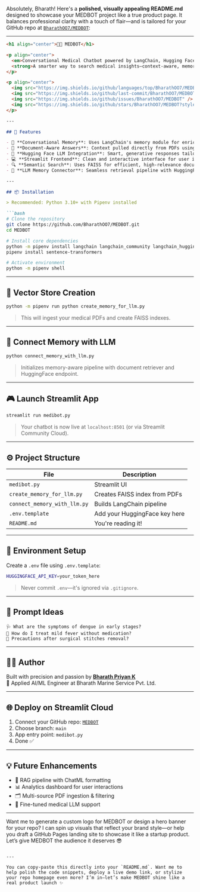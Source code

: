 Absolutely, Bharath! Here's a **polished, visually appealing README.md** designed to showcase your MEDBOT project like a true product page. It balances professional clarity with a touch of flair—and is tailored for your GitHub repo at [`BharathOO7/MEDBOT`](https://github.com/BharathOO7/MEDBOT.git):

---

```markdown
<h1 align="center">🧠💬 MEDBOT</h1>

<p align="center">
  <em>Conversational Medical Chatbot powered by LangChain, Hugging Face, FAISS, and Streamlit</em><br>
  <strong>A smarter way to search medical insights—context-aware, memory-enhanced, and user-friendly</strong>
</p>

<p align="center">
  <img src="https://img.shields.io/github/languages/top/BharathOO7/MEDBOT?color=blue" />
  <img src="https://img.shields.io/github/last-commit/BharathOO7/MEDBOT" />
  <img src="https://img.shields.io/github/issues/BharathOO7/MEDBOT" />
  <img src="https://img.shields.io/github/stars/BharathOO7/MEDBOT?style=social" />
</p>

---

## 🚀 Features

- 🧠 **Conversational Memory**: Uses LangChain's memory module for enriched dialogues.
- 📄 **Document-Aware Answers**: Context pulled directly from PDFs using FAISS.
- 🧬 **Hugging Face LLM Integration**: Smart, generative responses tailored for medical queries.
- 💻 **Streamlit Frontend**: Clean and interactive interface for user input/output.
- 🔍 **Semantic Search**: Uses FAISS for efficient, high-relevance document matching.
- 🧠 **LLM Memory Connector**: Seamless retrieval pipeline with HuggingFace + LangChain.

---

## 📦 Installation

> Recommended: Python 3.10+ with Pipenv installed

```bash
# Clone the repository
git clone https://github.com/BharathOO7/MEDBOT.git
cd MEDBOT

# Install core dependencies
python -m pipenv install langchain langchain_community langchain_huggingface faiss-cpu pypdf
pipenv install sentence-transformers

# Activate environment
python -m pipenv shell
```

---

## 🧠 Vector Store Creation

```bash
python -m pipenv run python create_memory_for_llm.py
```

> This will ingest your medical PDFs and create FAISS indexes.

---

## 🔌 Connect Memory with LLM

```bash
python connect_memory_with_llm.py
```

> Initializes memory-aware pipeline with document retriever and HuggingFace endpoint.

---

## 🎮 Launch Streamlit App

```bash
streamlit run medibot.py
```

> Your chatbot is now live at `localhost:8501` (or via Streamlit Community Cloud).

---

## ⚙️ Project Structure

| File | Description |
|------|-------------|
| `medibot.py` | Streamlit UI |
| `create_memory_for_llm.py` | Creates FAISS index from PDFs |
| `connect_memory_with_llm.py` | Builds LangChain pipeline |
| `.env.template` | Add your HuggingFace key here |
| `README.md` | You're reading it! |

---

## 🔐 Environment Setup

Create a `.env` file using `.env.template`:

```bash
HUGGINGFACE_API_KEY=your_token_here
```

> Never commit `.env`—it's ignored via `.gitignore`.

---

## 📌 Prompt Ideas

```text
🩺 What are the symptoms of dengue in early stages?
💊 How do I treat mild fever without medication?
🧼 Precautions after surgical stitches removal?
```

---

## 👨‍💻 Author

Built with precision and passion by **[Bharath Priyan K](https://github.com/BharathOO7)**  
🚀 Applied AI/ML Engineer at Bharath Marine Service Pvt. Ltd.

---

## 🌐 Deploy on Streamlit Cloud

1. Connect your GitHub repo: [`MEDBOT`](https://github.com/BharathOO7/MEDBOT.git)
2. Choose branch: `main`
3. App entry point: `medibot.py`
4. Done ✅

---

## 💡 Future Enhancements

- 🔄 RAG pipeline with ChatML formatting
- 📊 Analytics dashboard for user interactions
- 🗂️ Multi-source PDF ingestion & filtering
- 🧬 Fine-tuned medical LLM support

---

Want me to generate a custom logo for MEDBOT or design a hero banner for your repo? I can spin up visuals that reflect your brand style—or help you draft a GitHub Pages landing site to showcase it like a startup product. Let’s give MEDBOT the audience it deserves 😎
```

---

You can copy-paste this directly into your `README.md`. Want me to help polish the code snippets, deploy a live demo link, or stylize your repo homepage even more? I’m in—let’s make MEDBOT shine like a real product launch ✨

